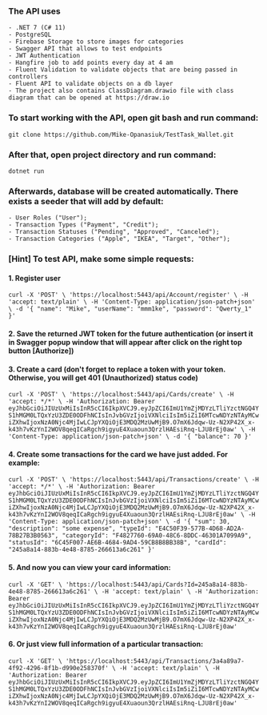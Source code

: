 ### The API uses
    - .NET 7 (C# 11)
    - PostgreSQL
    - Firebase Storage to store images for categories
    - Swagger API that allows to test endpoints
    - JWT Authentication
    - Hangfire job to add points every day at 4 am
    - Fluent Validation to validate objects that are being passed in controllers
    - Fluent API to validate objects on a db layer
    - The project also contains ClassDiagram.drawio file with class diagram that can be opened at https://draw.io

### To start working with the API, open git bash and run command:
    git clone https://github.com/Mike-Opanasiuk/TestTask_Wallet.git

### After that, open project directory and run command:
    dotnet run

### Afterwards, database will be created automatically. There exists a seeder that will add by default:
    - User Roles ("User");
    - Transaction Types ("Payment", "Credit");
    - Transaction Statuses ("Pending", "Approved", "Canceled");
    - Transaction Categories ("Apple", "IKEA", "Target", "Other");

### [Hint] To test API, make some simple requests:

#### 1. Register user

`curl -X 'POST' \
  'https://localhost:5443/api/Account/register' \
  -H 'accept: text/plain' \
  -H 'Content-Type: application/json-patch+json' \
  -d '{
  "name": "Mike",
  "userName": "mmm1ke",
  "password": "Qwerty_1"
}'`

####  2. Save the returned JWT token for the future authentication (or insert it in Swagger popup window that will appear after click on the right top button [Authorize])

####  3. Create a card (don't forget to replace a token with your token. Otherwise, you will get 401 (Unauthorized) status code)

`curl -X 'POST' \
  'https://localhost:5443/api/Cards/create' \
  -H 'accept: */*' \
  -H 'Authorization: Bearer eyJhbGciOiJIUzUxMiIsInR5cCI6IkpXVCJ9.eyJpZCI6ImU1YmZjMDYzLTliYzctNGQ4YS1hMGM0LTQxYzU3ZDE0ODFhNCIsInJvbGVzIjoiVXNlciIsIm5iZiI6MTcwNDYzNTAyMCwiZXhwIjoxNzA0Njc4MjIwLCJpYXQiOjE3MDQ2MzUwMjB9.O7mX6Jdqw-Uz-N2XP42X_x-k43h7vKzYnI2WOV8qeqICaRgch9igyuE4Xuaoun3QrzlHAEsiRnq-LJU8rEj0aw' \
  -H 'Content-Type: application/json-patch+json' \
  -d '{
  "balance": 70
}'`

#### 4. Create some transactions for the card we have just added. For example:

`curl -X 'POST' \
  'https://localhost:5443/api/Transactions/create' \
  -H 'accept: */*' \
  -H 'Authorization: Bearer eyJhbGciOiJIUzUxMiIsInR5cCI6IkpXVCJ9.eyJpZCI6ImU1YmZjMDYzLTliYzctNGQ4YS1hMGM0LTQxYzU3ZDE0ODFhNCIsInJvbGVzIjoiVXNlciIsIm5iZiI6MTcwNDYzNTAyMCwiZXhwIjoxNzA0Njc4MjIwLCJpYXQiOjE3MDQ2MzUwMjB9.O7mX6Jdqw-Uz-N2XP42X_x-k43h7vKzYnI2WOV8qeqICaRgch9igyuE4Xuaoun3QrzlHAEsiRnq-LJU8rEj0aw' \
  -H 'Content-Type: application/json-patch+json' \
  -d '{
  "sum": 30,
  "description": "some expense",
  "typeId": "E4C50F39-577B-4D68-AD2A-78B27B3B0563",
  "categoryId": "F4827760-69A0-48C6-8DDC-46301A7099A9",
  "statusId": "6C45F007-AE6B-4684-9AD4-59CB8B8BB38B",
  "cardId": "245a8a14-883b-4e48-8785-266613a6c261"
}'`

#### 5. And now you can view your card information:

`curl -X 'GET' \
  'https://localhost:5443/api/Cards?Id=245a8a14-883b-4e48-8785-266613a6c261' \
  -H 'accept: text/plain' \
  -H 'Authorization: Bearer eyJhbGciOiJIUzUxMiIsInR5cCI6IkpXVCJ9.eyJpZCI6ImU1YmZjMDYzLTliYzctNGQ4YS1hMGM0LTQxYzU3ZDE0ODFhNCIsInJvbGVzIjoiVXNlciIsIm5iZiI6MTcwNDYzNTAyMCwiZXhwIjoxNzA0Njc4MjIwLCJpYXQiOjE3MDQ2MzUwMjB9.O7mX6Jdqw-Uz-N2XP42X_x-k43h7vKzYnI2WOV8qeqICaRgch9igyuE4Xuaoun3QrzlHAEsiRnq-LJU8rEj0aw'`

####  6. Or just view full information of a particular transaction:

`curl -X 'GET' \
  'https://localhost:5443/api/Transactions/3a4a89a7-4f92-4296-8f1b-d990e258370f' \
  -H 'accept: text/plain' \
  -H 'Authorization: Bearer eyJhbGciOiJIUzUxMiIsInR5cCI6IkpXVCJ9.eyJpZCI6ImU1YmZjMDYzLTliYzctNGQ4YS1hMGM0LTQxYzU3ZDE0ODFhNCIsInJvbGVzIjoiVXNlciIsIm5iZiI6MTcwNDYzNTAyMCwiZXhwIjoxNzA0Njc4MjIwLCJpYXQiOjE3MDQ2MzUwMjB9.O7mX6Jdqw-Uz-N2XP42X_x-k43h7vKzYnI2WOV8qeqICaRgch9igyuE4Xuaoun3QrzlHAEsiRnq-LJU8rEj0aw'`
